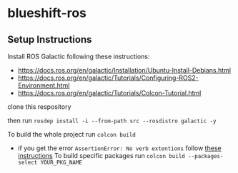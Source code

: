 # blueshift-ros
## Setup Instructions
Install ROS Galactic following these instructions:
- https://docs.ros.org/en/galactic/Installation/Ubuntu-Install-Debians.html
- https://docs.ros.org/en/galactic/Tutorials/Configuring-ROS2-Environment.html
- https://docs.ros.org/en/galactic/Tutorials/Colcon-Tutorial.html

clone this respository

then run `rosdep install -i --from-path src --rosdistro galactic -y`

To build the whole project run `colcon build`
- if you get the error `AssertionError: No verb extentions` follow [these instructions](https://github.com/aws-robotics/aws-iot-bridge-example/issues/2#issuecomment-810040837)
To build specific packages run `colcon build --packages-select YOUR_PKG_NAME`